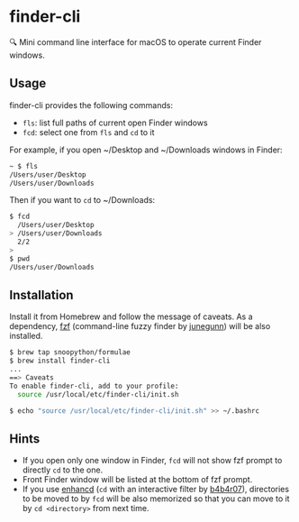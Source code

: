 # finder-cli
:mag: Mini command line interface for macOS to operate current Finder windows.

## Usage

finder-cli provides the following commands:

+ `fls`: list full paths of current open Finder windows
+ `fcd`: select one from `fls` and `cd` to it

For example, if you open ~/Desktop and ~/Downloads windows in Finder:

```bash
~ $ fls
/Users/user/Desktop
/Users/user/Downloads
```

Then if you want to `cd` to ~/Downloads:

```bash
$ fcd
  /Users/user/Desktop
> /Users/user/Downloads
  2/2
>
$ pwd
/Users/user/Downloads
```

## Installation

Install it from Homebrew and follow the message of caveats.
As a dependency, [fzf][fzf] (command-line fuzzy finder by [junegunn][junegunn]) will be also installed.

```bash
$ brew tap snoopython/formulae
$ brew install finder-cli
...
==> Caveats
To enable finder-cli, add to your profile:
  source /usr/local/etc/finder-cli/init.sh

$ echo "source /usr/local/etc/finder-cli/init.sh" >> ~/.bashrc
```

## Hints

+ If you open only one window in Finder, `fcd` will not show fzf prompt to directly `cd` to the one.
+ Front Finder window will be listed at the bottom of fzf prompt.
+ If you use [enhancd][enhancd] (`cd` with an interactive filter by [b4b4r07][b4b4r07]), directories to be moved to by `fcd` will be also memorized so that you can move to it by `cd <directory>` from next time.

[fzf]: https://github.com/junegunn/fzf
[junegunn]: https://github.com/junegunn
[enhancd]: https://github.com/b4b4r07/enhancd
[b4b4r07]: https://github.com/b4b4r07
